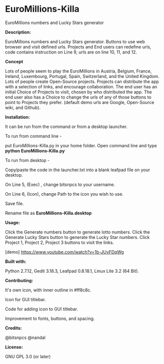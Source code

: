 # EuroMillions-Killa
EuroMillions numbers and Lucky Stars generator

**Description:**

EuroMillions numbers and Lucky Stars generator.
Buttons to use web browser and visit defined urls.
Projects and End users can redefine urls, code contains instruction on Line 9, urls are on line 10, 11, and 12.

**Concept**

Lots of people seem to play the EuroMillions in Austria, Belgium, France, Ireland, Luxembourg, Portugal, Spain, Switzerland, and the United Kingdom.
Lots of people create Open-Source projects.
Projects can distribute the app with a selection of links, and encourage collaboration.
The end user has an initial Choice of Projects to visit, chosen by who distributed the app.
The end user also has a Choice to change the urls of any of those buttons to point to Projects they prefer.
(default demo urls are Google, Open-Source wiki, and Github).

**Installation:** 

It can be run from the command or from a desktop launcher.

To run from command line -

put EuroMillions-Killa.py in your home folder.
Open command line and type **python EuroMillions-Killa.py**

To run from desktop -

Copy/paste the code in the launcher.txt into a blank leafpad file on your desktop.

On Line 5, (Exec) , change bitsnpcs to your username.

On Line 6, (Icon), change Path to the icon you wish to use.

Save file.

Rename file as **EuroMillions-Killa.desktop**

**Usage:**

Click the Generate numbers button to generate lotto numbers.
Click the Generate Lucky Stars button to generate the Lucky Star numbers.
Click Project 1, Project 2, Project 3 buttons to visit the links.

[demo] https://www.youtube.com/watch?v=1b-JUvFDqWg

**Built with:**

Python 2.7.12, Gedit 3.18.3, Leafpad 0.8.18.1, Linux Lite 3.2 (64 Bit).

**Contributing:** 

It's own icon, with inner outline in #ff8c8c.

Icon for GUI titlebar.

Code for adding icon to GUI titlebar.

Improvement to fonts, buttons, and spacing. 


**Credits:**

@bitsnpcs 
@nandal

**License:**

GNU GPL 3.0 (or later)
